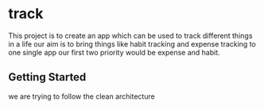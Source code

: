 # track

This project is to create an app which can be used to track different things in a life
our aim is to bring things like habit tracking and expense tracking to one single app
our first two priority would be expense and habit. 

## Getting Started

we are trying to follow the clean architecture 
